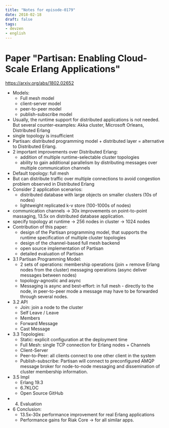 ```yaml
---
title: "Notes for episode-0179"
date: 2018-02-18
draft: false
tags:
- devzen
- english
---
```


# Paper "Partisan: Enabling Cloud-Scale Erlang Applications"
https://arxiv.org/abs/1802.02652

- Models:
    - Full mesh model
    - client-server model
    - peer-to-peer model
    - publish-subscribe model
- Usually, the runtime support for distributed applications is not needed. But several counter-examples: Akka cluster, Microsoft Orleans, Distributed Erlang
- single topology is insufficient
- Partisan: distributed programming model + distributed layer = alternative to Distributed Erlang.
- 2 important improvements over Distributed Erlang:
    - addition of multiple runtime-selectable cluster topologies
    - ability to gain additional parallelism by distributing messages over multiple communication channels
- Default topology: full mesh
- But can distribute traffic over multiple connections to avoid congestion problem observed in Distributed Erlang
- Consider 2 application scenarios:
    - distributed database with large objects on smaller clusters (10s of nodes)
    - lightweight replicated k-v store (100-1000s of nodes)
- communication channels -> 30x improvements on point-to-point massaging, 13.5x on distributed database application.
- specify topology at runtime -> 256 nodes in cluster -> 1024 nodes
- Contribution of this paper:
    - design of the Partisan programming model, that supports the runtime specification of multiple cluster topologies
    - design of the channel-based full mesh backend
    - open source implementation of Partisan
    - detailed evaluation of Partisan
- 3.1 Partisan Programming Model:
    - 2 sets of operations: membership operations (join + remove Erlang nodes from the cluster) messaging operations (async deliver messages between nodes)
    - topology-agnostic and async
    - Messaging is async and best-effort: in full mesh - directly to the node, in peer-to-peer mode a message may have  to be forwarded through several nodes.
- 3.2 API
    - Join: join a node to the cluster
    - Self Leave / Leave
    - Members
    - Forward Message
    - Cast Message
- 3.3 Topologies:
    - Static: explicit configuration at the deployment time
    - Full Mesh: single TCP connection for Erlang nodes + Channels
    - Client-Server
    - Peer-to-Peer: all clients connect to one other client in the system
    - Publish-subscribe: Partisan will connect to preconfigured AMQP message broker for node-to-node messaging and dissemination of cluster membership information.
- 3.5 Impl
    - Erlang 19.3
    - 6.7KLOC
    - Open Source GitHub
- 4. Evaluation
- 6 Conclusion:
    - 13.5x-30x performance improvement for real Erlang applications
    - Performance gains for Riak Core -> for all similar apps.


